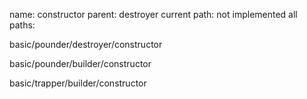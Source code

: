 name: constructor
parent: destroyer
current path: not implemented
all paths:

  basic/pounder/destroyer/constructor

  basic/pounder/builder/constructor

  basic/trapper/builder/constructor
